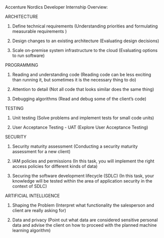 Accenture Nordics Developer Internship
Overview:

ARCHITECTURE

1. Define technical requirements (Understanding priorities and formulating measurable requirements )

2. Design changes to an existing architecture (Evaluating design decisions)

3. Scale on-premise system infrastructure to the cloud (Evaluating options to run software)

PROGRAMMING

1. Reading and understanding code (Reading code can be less exciting than running it, but sometimes it is the necessary thing to do)

2. Attention to detail (Not all code that looks similar does the same thing)

3. Debugging algorithms (Read and debug some of the client’s code)

TESTING

1. Unit testing (Solve problems and implement tests for small code units)

2. User Acceptance Testing - UAT (Explore User Acceptance Testing)

SECURITY

1. Security maturity assessment (Conducting a security maturity assessment for a new client)

2. IAM policies and permissions (In this task, you will implement the right access policies for different kinds of data)

3. Securing the software development lifecycle (SDLC) (In this task, your knowledge will be tested within the area of application security in the context of SDLC)

ARTIFICIAL INTELLIGENCE

1. Shaping the Problem (Interpret what functionality the salesperson and client are really asking for)

2. Data and privacy (Point out what data are considered sensitive personal data and advise the client on how to proceed with the planned machine learning algorithm)
